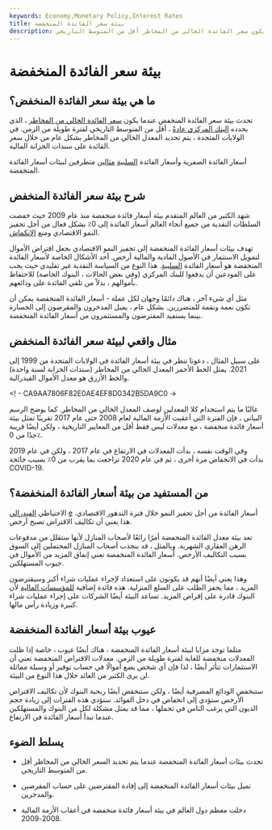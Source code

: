 ```yaml
---
keywords: Economy,Monetary Policy,Interest Rates
title: بيئة سعر الفائدة المنخفضة
description: يتم تعريف بيئة سعر الفائدة المنخفض على أنها شرط عندما يكون سعر الفائدة الخالي من المخاطر أقل من المتوسط التاريخي.
---
```


# بيئة سعر الفائدة المنخفضة
## ما هي بيئة سعر الفائدة المنخفض؟

تحدث بيئة سعر الفائدة المنخفض عندما يكون [سعر الفائدة الخالي من المخاطر](/risk-freerate) ، الذي يحدده [البنك المركزي عادةً](/centralbank) ، أقل من المتوسط التاريخي لفترة طويلة من الزمن. في الولايات المتحدة ، يتم تحديد المعدل الخالي من المخاطر بشكل عام من خلال سعر الفائدة على سندات الخزانة المالية.

أسعار الفائدة الصفرية وأسعار الفائدة [السلبية](/negative-interest-rate-environment) [مثالين](/negative-interest-rate-environment) متطرفين لبيئات أسعار الفائدة المنخفضة.

## شرح بيئة سعر الفائدة المنخفض

شهد الكثير من العالم المتقدم بيئة أسعار فائدة منخفضة منذ عام 2009 حيث خفضت السلطات النقدية من جميع أنحاء العالم أسعار الفائدة إلى 0٪ بشكل فعال من أجل تحفيز النمو الاقتصادي ومنع [الانكماش](/deflation).

تهدف بيئات أسعار الفائدة المنخفضة إلى تحفيز النمو الاقتصادي بجعل اقتراض الأموال لتمويل الاستثمار في الأصول المادية والمالية أرخص. أحد الأشكال الخاصة لأسعار الفائدة المنخفضة هو أسعار الفائدة [السلبية](/negative-interest-rate). هذا النوع من السياسة النقدية غير تقليدي حيث يجب على المودعين أن يدفعوا للبنك المركزي (وفي بعض الحالات ، البنوك الخاصة) للاحتفاظ بأموالهم ، بدلاً من تلقي الفائدة على ودائعهم.

مثل أي شيء آخر ، هناك دائمًا وجهان لكل عملة - أسعار الفائدة المنخفضة يمكن أن تكون نعمة ونقمة للمتضررين. بشكل عام ، يميل المدخرون والمقرضون إلى الخسارة بينما يستفيد المقترضون والمستثمرون من أسعار الفائدة المنخفضة.

## مثال واقعي لبيئة سعر الفائدة المنخفض

على سبيل المثال ، دعونا ننظر في بيئة أسعار الفائدة في الولايات المتحدة من 1999 إلى 2021. يمثل الخط الأحمر المعدل الخالي من المخاطر (سندات الخزانة لسنة واحدة) والخط الأزرق هو معدل الأموال الفيدرالية.

<! - CA9AA7806F82E0AE4EF8D0342B5DA9C0 ->

غالبًا ما يتم استخدام كلا المعدلين لوصف المعدل الخالي من المخاطر. كما يوضح الرسم البياني ، فإن الفترة التي أعقبت الأزمة المالية لعام 2008 حتى عام 2017 تقريبًا تمثل بيئة أسعار فائدة منخفضة ، مع معدلات ليس فقط أقل من المعايير التاريخية ، ولكن أيضًا قريبة جدًا من 0٪.

وفي الوقت نفسه ، بدأت المعدلات في الارتفاع في عام 2017 ، ولكن في عام 2019 بدأت في الانخفاض مرة أخرى ، ثم في عام 2020 تراجعت بما يقرب من 0٪ بسبب جائحة COVID-19.

## من المستفيد من بيئة أسعار الفائدة المنخفضة؟

الاحتياطي [الفيدرالي](/federalreservesystem) [e](/federalreservesystem) أسعار الفائدة من أجل تحفيز النمو خلال فترة التدهور الاقتصادي. هذا يعني أن تكاليف الاقتراض تصبح أرخص.

تعد بيئة معدل الفائدة المنخفضة أمرًا رائعًا لأصحاب المنازل لأنها ستقلل من مدفوعات الرهن العقاري الشهرية. وبالمثل ، قد ينجذب أصحاب المنازل المحتملين إلى السوق بسبب التكاليف الأرخص. أسعار الفائدة المنخفضة تعني إنفاق المزيد من الأموال في جيوب المستهلكين.

وهذا يعني أيضًا أنهم قد يكونون على استعداد لإجراء عمليات شراء أكبر وسيقترضون المزيد ، مما يحفز الطلب على السلع المنزلية. هذه فائدة إضافية [للمؤسسات المالية](/financialinstitution) لأن البنوك قادرة على إقراض المزيد. تساعد البيئة أيضًا الشركات على إجراء عمليات شراء كبيرة وزيادة رأس مالها.

## عيوب بيئة أسعار الفائدة المنخفضة

مثلما توجد مزايا لبيئة أسعار الفائدة المنخفضة ، هناك أيضًا عيوب ، خاصة إذا ظلت المعدلات منخفضة للغاية لفترة طويلة من الزمن. معدلات الاقتراض المنخفضة تعني أن الاستثمارات تتأثر أيضًا ، لذا فإن أي شخص يضع أموالًا في حساب توفير أو وسيلة مماثلة لن يرى الكثير من العائد خلال هذا النوع من البيئة.

ستنخفض الودائع المصرفية أيضًا ، ولكن ستنخفض أيضًا ربحية البنوك لأن تكاليف الاقتراض الأرخص ستؤدي إلى انخفاض في دخل الفوائد. ستؤدي هذه الفترات إلى زيادة حجم الديون التي يرغب الناس في تحملها ، مما قد يمثل مشكلة لكل من البنوك والمستهلكين عندما تبدأ أسعار الفائدة في الارتفاع.

## يسلط الضوء

- تحدث بيئات أسعار الفائدة المنخفضة عندما يتم تحديد السعر الخالي من المخاطر أقل من المتوسط التاريخي.

- تميل بيئات أسعار الفائدة المنخفضة إلى إفادة المقترضين على حساب المقرضين والمدخرين.

- دخلت معظم دول العالم في بيئة أسعار فائدة منخفضة في أعقاب الأزمة المالية 2008-2009.

